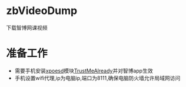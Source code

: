 # zbVideoDump
下载智博网课视频

# 准备工作
 - 需要手机安装[xpoesd](https://github.com/LSPosed/LSPatch)模块[TrustMeAlready](https://github.com/ViRb3/TrustMeAlready)并对智博app生效  
 - 手机设置wifi代理,ip为电脑ip,端口为8111,确保电脑防火墙允许局域网访问  
